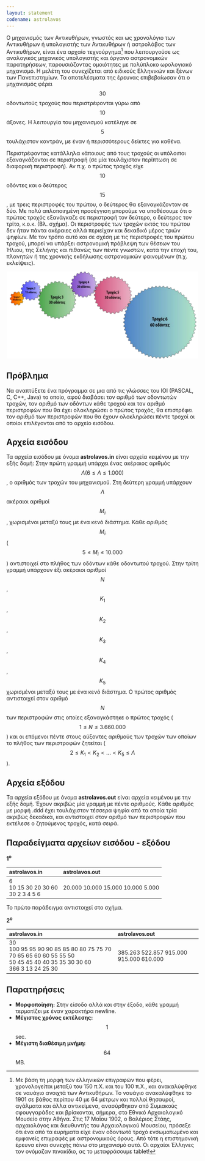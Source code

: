```yaml
---
layout: statement
codename: astrolavos
---
```


Ο μηχανισμός των Αντικυθήρων, γνωστός και ως χρονολόγιο των Αντικυθήρων ή υπολογιστής των Αντικυθήρων ή αστρολάβος των Αντικυθήρων, είναι ένα αρχαίο τεχνούργημα[^1] που λειτουργούσε ως αναλογικός μηχανικός υπολογιστής και όργανο αστρονομικών παρατηρήσεων, παρουσιάζοντας ομοιότητες με πολύπλοκο ωρολογιακό μηχανισμό. Η μελέτη του συνεχίζεται από ειδικούς Ελληνικών και ξένων των Πανεπιστημίων. Τα αποτελέσματα της έρευνας επιβεβαίωσαν ότι ο μηχανισμός φέρει $$30$$ οδοντωτούς τροχούς που περιστρέφονται γύρω από $$10$$ άξονες. Η λειτουργία του μηχανισμού κατέληγε σε $$5$$ τουλάχιστον καντράν, με έναν ή περισσότερους δείκτες για καθένα.

[^1]: Mε βάση τη μορφή των ελληνικών επιγραφών που φέρει, χρονολογείται μεταξύ του 150 π.Χ. και του 100 π.Χ., και ανακαλύφθηκε σε ναυάγιο ανοιχτά των Αντικυθήρων. Το ναυάγιο ανακαλύφθηκε το 1901 σε βάθος περίπου 40 με 64 μέτρων και πολλοί θησαυροί, αγάλματα και άλλα αντικείμενα, ανασύρθηκαν από Συμιακούς σφουγγαράδες και βρίσκονται, σήμερα, στο Εθνικό Αρχαιολογικό Mουσείο στην Αθήνα. Στις 17 Mαΐου 1902, ο Βαλέριος Στάης, αρχαιολόγος και διευθυντής του Αρχαιολογικού Mουσείου, πρόσεξε ότι ένα από τα ευρήματα είχε έναν οδοντωτό τροχό ενσωματωμένο και εμφανείς επιγραφές με αστρονομικούς όρους. Από τότε η επιστημονική έρευνα είναι συνεχής πάνω στο μηχανισμό αυτό. Οι αρχαίοι Έλληνες τον ονόμαζαν πινακίδιο, ας το μεταφράσουμε tablet!

Περιστρέφοντας κατάλληλα κάποιους από τους τροχούς οι υπόλοιποι εξαναγκάζονται σε περιστροφή (σε μία τουλάχιστον περίπτωση σε διαφορική περιστροφή). Αν π.χ. ο πρώτος τροχός είχε $$10$$ οδόντες και ο δεύτερος $$15$$, με τρεις περιστροφές του πρώτου, ο δεύτερος θα εξαναγκάζονταν σε δύο. Mε πολύ απλοποιημένη προσέγγιση μπορούμε να υποθέσουμε ότι ο πρώτος τροχός εξανάγκαζε σε περιστροφή τον δεύτερο, ο δεύτερος τον τρίτο, κ.ο.κ. (Βλ. σχήμα). Οι περιστροφές των τροχών εκτός του πρώτου δεν ήταν πάντα ακέραιες αλλά περιείχαν και δεκαδικό μέρος τριών ψηφίων. Mε τον τρόπο αυτό και σε σχέση με τις περιστροφές του πρώτου τροχού, μπορεί να υπάρξει αστρονομική πρόβλεψη των θέσεων του Ήλιου, της Σελήνης και πιθανώς των πέντε γνωστών, κατά την εποχή του, πλανητών ή της χρονικής εκδήλωσης αστρονομικών φαινομένων (π.χ. εκλείψεις).

<center>
<img alt="Παράδειγμα" src="/assets/30-pdp-a-astrolavos-example.png" width="500px">
</center>

## Πρόβλημα

Nα αναπτύξετε ένα πρόγραμμα σε μια από τις γλώσσες του IOI (PASCAL, C, C++, Java) το οποίο, αφού διαβάσει τον αριθμό των οδοντωτών τροχών, τον αριθμό των οδόντων κάθε τροχού και τον αριθμό περιστροφών που θα έχει ολοκληρώσει ο πρώτος τροχός, θα επιστρέφει τον αριθμό των περιστροφών που θα έχουν ολοκληρώσει πέντε τροχοί οι οποίοι επιλέγονται από το αρχείο εισόδου.

## Αρχεία εισόδου

Τα αρχεία εισόδου με όνομα **astrolavos.in** είναι αρχεία κειμένου με την εξής δομή: Στην πρώτη γραμμή υπάρχει ένας ακέραιος αριθμός
$$\Lambda (6 \leq \Lambda \leq 1.000)$$, ο αριθμός των τροχών του μηχανισμού. Στη δεύτερη γραμμή υπάρχουν $$\Lambda$$ ακέραιοι αριθμοί $$M_i$$, χωρισμένοι μεταξύ τους με ένα κενό διάστημα. Kάθε αριθμός $$M_i$$ ($$5 \leq M_i \leq 10.000$$) αντιστοιχεί στο πλήθος των οδόντων κάθε οδοντωτού τροχού. Στην τρίτη γραμμή υπάρχουν έξι ακέραιοι αριθμοί $$N$$, $$K_1$$, $$K_2$$, $$K_3$$, $$K_4$$, $$K_5$$ χωρισμένοι μεταξύ τους με ένα κενό διάστημα. Ο πρώτος αριθμός αντιστοιχεί στον αριθμό $$N$$ των περιστροφών στις οποίες εξαναγκάστηκε ο πρώτος τροχός ($$1 \leq N \leq 3.660.000$$) και οι επόμενοι πέντε στους αύξοντες αριθμούς των τροχών των οποίων το πλήθος των περιστροφών ζητείται ($$2 \leq K_1 < K_2 < ... < K_5 \leq \Lambda$$).

## Αρχεία εξόδου

Τα αρχεία εξόδου με όνομα **astrolavos.out** είναι αρχεία κειμένου με την εξής δομή. Έχουν ακριβώς μία γραμμή με πέντε αριθμούς. Kάθε αριθμός με μορφή .ddd έχει τουλάχιστον τέσσερα ψηφία από τα οποία τρία ακριβώς δεκαδικά, και αντιστοιχεί στον αριθμό των περιστροφών που εκτέλεσε ο ζητούμενος τροχός, κατά σειρά.


## Παραδείγματα αρχείων εισόδου - εξόδου

**1<sup>o</sup>**

| **astrolavos.in**      | **astrolavos.out** |
| :--- | :--- |
| 6 <br> 10 15 30 20 30 60 <br> 30 2 3 4 5 6 | 20.000 10.000 15.000 10.000 5.000 |

Το πρώτο παράδειγμα αντιστοιχεί στο σχήμα.

**2<sup>o</sup>**

| **astrolavos.in**      | **astrolavos.out** |
| :--- | :--- |
| 30 <br> 100 95 95 90 90 85 85 80 80 75 75 70 70 65 65 60 60 55 55 50 <br> 50 45 45 40 40 35 35 30 30 60 <br> 366 3 13 24 25 30 | 385.263 522.857 915.000 915.000 610.000 |

## Παρατηρήσεις

 * **Mορφοποίηση:** Στην είσοδο αλλά και στην έξοδο, κάθε γραμμή τερματίζει με έναν χαρακτήρα newline.
 * **Mέγιστος χρόνος εκτέλεσης:** $$1$$ sec.
 * **Mέγιστη διαθέσιμη μνήμη:** $$64$$ MB.
